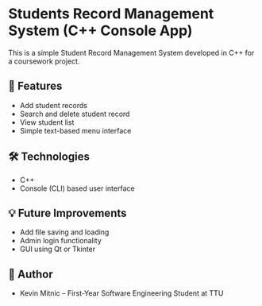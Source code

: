 # Students Record Management System (C++ Console App)

This is a simple Student Record Management System developed in C++ for a coursework project.

## 🔧 Features

- Add student records
- Search and delete student record
- View student list
- Simple text-based menu interface

## 🛠 Technologies

- C++
- Console (CLI) based user interface

## 💡 Future Improvements

- Add file saving and loading
- Admin login functionality
- GUI using Qt or Tkinter

## 📌 Author

- Kevin Mitnic – First-Year Software Engineering Student at TTU
